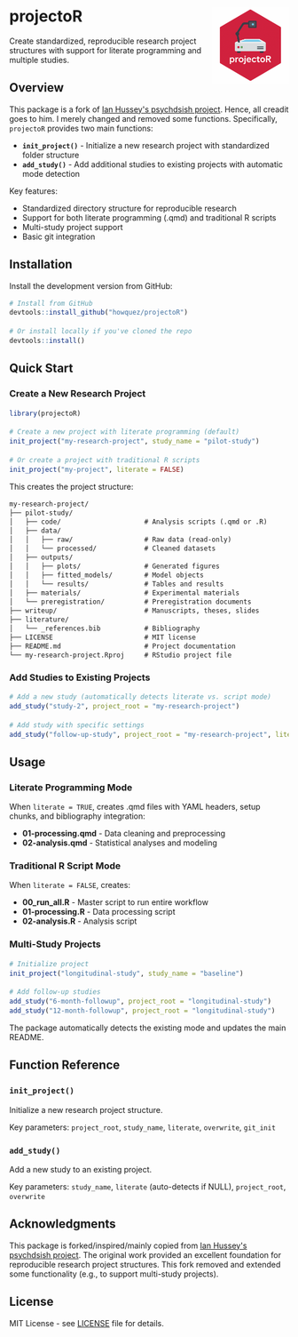 # projectoR <img src="man/figures/hex.png" align="right" height="138" alt="" />

Create standardized, reproducible research project structures with support for literate programming and multiple studies.

## Overview

This package is a fork of [Ian Hussey's psychdsish project](https://github.com/ianhussey/psychdsish/tree/main). Hence, all creadit goes to him. I merely changed and removed some functions. Specifically, `projectoR` provides two main functions:

- **`init_project()`** - Initialize a new research project with standardized folder structure
- **`add_study()`** - Add additional studies to existing projects with automatic mode detection

Key features:
- Standardized directory structure for reproducible research
- Support for both literate programming (.qmd) and traditional R scripts
- Multi-study project support
- Basic git integration

## Installation

Install the development version from GitHub:

```r
# Install from GitHub
devtools::install_github("howquez/projectoR")

# Or install locally if you've cloned the repo
devtools::install()
```

## Quick Start

### Create a New Research Project

```r
library(projectoR)

# Create a new project with literate programming (default)
init_project("my-research-project", study_name = "pilot-study")

# Or create a project with traditional R scripts
init_project("my-project", literate = FALSE)
```

This creates the project structure:
```
my-research-project/
├── pilot-study/
│   ├── code/                     # Analysis scripts (.qmd or .R)
│   ├── data/
│   │   ├── raw/                  # Raw data (read-only)
│   │   └── processed/            # Cleaned datasets
│   ├── outputs/
│   │   ├── plots/                # Generated figures
│   │   ├── fitted_models/        # Model objects
│   │   └── results/              # Tables and results
│   ├── materials/                # Experimental materials
│   └── preregistration/          # Preregistration documents
├── writeup/                      # Manuscripts, theses, slides
├── literature/
│   └── _references.bib           # Bibliography
├── LICENSE                       # MIT license
├── README.md                     # Project documentation
└── my-research-project.Rproj     # RStudio project file
```

### Add Studies to Existing Projects

```r
# Add a new study (automatically detects literate vs. script mode)
add_study("study-2", project_root = "my-research-project")

# Add study with specific settings
add_study("follow-up-study", project_root = "my-research-project", literate = FALSE)
```

## Usage

### Literate Programming Mode

When `literate = TRUE`, creates .qmd files with YAML headers, setup chunks, and bibliography integration:

- **01-processing.qmd** - Data cleaning and preprocessing
- **02-analysis.qmd** - Statistical analyses and modeling

### Traditional R Script Mode

When `literate = FALSE`, creates:

- **00_run_all.R** - Master script to run entire workflow
- **01-processing.R** - Data processing script  
- **02-analysis.R** - Analysis script

### Multi-Study Projects

```r
# Initialize project
init_project("longitudinal-study", study_name = "baseline")

# Add follow-up studies
add_study("6-month-followup", project_root = "longitudinal-study") 
add_study("12-month-followup", project_root = "longitudinal-study")
```

The package automatically detects the existing mode and updates the main README.

## Function Reference

### `init_project()`

Initialize a new research project structure.

Key parameters: `project_root`, `study_name`, `literate`, `overwrite`, `git_init`

### `add_study()`

Add a new study to an existing project.

Key parameters: `study_name`, `literate` (auto-detects if NULL), `project_root`, `overwrite`

## Acknowledgments

This package is forked/inspired/mainly copied from [Ian Hussey's psychdsish project](https://github.com/ianhussey/psychdsish/tree/main). The original work provided an excellent foundation for reproducible research project structures. This fork removed and extended some functionality (e.g., to support multi-study projects).

## License

MIT License - see [LICENSE](LICENSE) file for details.
